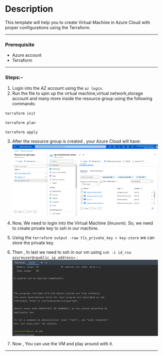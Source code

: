 # Description
This template will help you to create Virtual Machine in Azure Cloud with proper configurations using the Terraform.

---
### Prerequisite
* Azure account
* Terraform 
---
### Steps:-
1. Login into the AZ account using the `az login`.
2. Run the file to spin up the virtual machine,virtual network,storage account and many more inside the resource group using the following commands:

`terraform init`

`terraform plan`

`terraform apply`

3. After the resource group is created , your Azure Cloud will have: 
![resource-group.png](assets/resource-group.png)

4. Now, We need to login into the Virtual Machine (linuxvm). So, we need to create private key to ssh in our machine.
5. Using the `terraform output -raw tls_private_key > key-store` we can store the private key.
6. Then , In last we need to ssh in our vm using `ssh -i id_rsa azureuser@<public_ip_address>` :
![vm-login.png](assets%2Fvm-login.png)
7. Now , You can use the VM and play around with it. 

---